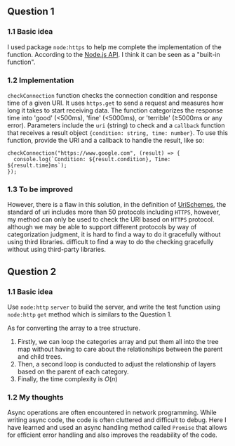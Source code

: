 ## Question 1

### 1.1 Basic idea

I used package `node:https` to help me complete the implementation of the function. According to the [Node.js API](https://nodejs.org/api/https.html). I think it can be seen as a "built-in function".

### 1.2 Implementation

`checkConnection` function checks the connection condition and response time of a given URI. It uses `https.get` to send a request and measures how long it takes to start receiving data. The function categorizes the response time into 'good' (<500ms), 'fine' (<5000ms), or 'terrible' (≥5000ms or any error). Parameters include the `uri` (string) to check and a `callback` function that receives a result object `{condition: string, time: number}`. To use this function, provide the URI and a callback to handle the result, like so:

```
checkConnection("https://www.google.com", (result) => {
  console.log(`Condition: ${result.condition}, Time: ${result.time}ms`);
});
```

### 1.3 To be improved

However, there is a flaw in this solution, in the definition of [UriSchemes](https://www.w3.org/wiki/UriSchemes), the standard of uri includes more than 50 protocols including `HTTPS`, however, my method can only be used to check the URI based on `HTTPS` protocol. although we may be able to support different protocols by way of categorization judgment, it is hard to find a way to do it gracefully without using third libraries. difficult to find a way to do the checking gracefully without using third-party libraries.



## Question 2

### 1.1 Basic idea

Use `node:http` `server` to build the server, and write the test function using `node:http` `get` method which is similars to the Question 1.

As for converting the array to a tree structure. 

1. Firstly, we can loop the categories array and put them all into the tree map without having to care about the relationships between the parent and child trees. 
2. Then, a second loop is conducted to adjust the relationship of layers based on the parent of each category.
3. Finally, the time complexity is $O(n)$

### 1.2 My thoughts

Async operations are often encountered in network programming. While writing async code, the code is often cluttered and difficult to debug. Here I have learned and used an async handling method called `Promise` that allows for efficient error handling and also improves the readability of the code.

